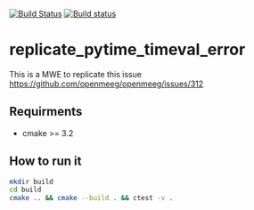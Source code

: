 [![Build Status](https://travis-ci.org/massich/replicate_pytime_timeval_error.svg?branch=master)](https://travis-ci.org/massich/replicate_pytime_timeval_error)
[![Build status](https://ci.appveyor.com/api/projects/status/l541a07x31dce25y/branch/master?svg=true)](https://ci.appveyor.com/project/massich/replicate-pytime-timeval-error/branch/master)


# replicate_pytime_timeval_error
This is a MWE to replicate this issue https://github.com/openmeeg/openmeeg/issues/312

## Requirments
* cmake >= 3.2

## How to run it
```sh
mkdir build
cd build
cmake .. && cmake --build . && ctest -v .
```
